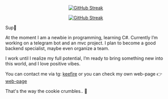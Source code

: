 <p align="center">
  <a href="https://github.com/FokshaKirill/snk/blob/manual-run-output/only-svg/github-contribution-grid-snake-dark.svg">
    <img src="https://github.com/FokshaKirill/snk/blob/manual-run-output/only-svg/github-contribution-grid-snake-dark.svg" alt="GitHub Streak">
  </a>
</p>

<p align="center">
  <a href="https://git.io/streak-stats">
    <img src="https://streak-stats.demolab.com?user=FokshaKirill&theme=tokyonight-duo&hide_border=true&short_numbers=true&card_width=1000" alt="GitHub Streak">
  </a>
</p>

Sup👋

At the moment I am a newbie in programming, learning C#. Currently I’m working on a telegram bot and an mvc project. I plan to become a good backend specialist, maybe even organize a team. 

I work until I realize my full potential, I’m ready to bring something new into this world, and I love positive vibes.

You can contact me via tg: [keefire](https://t.me/keefiremgmt) or you can check my own web-page 👉 [web-page](https://fokshakirill.github.io)

That's the way the cookie crumbles.. 🍪
